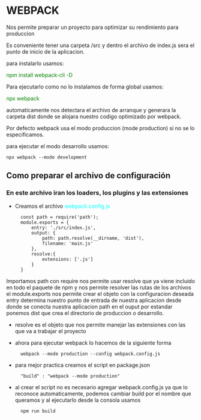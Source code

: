 # WEBPACK
Nos permite preparar un proyecto para optimizar su rendimiento para produccion

Es conveniente tener una carpeta /src
y dentro el archivo de index.js sera el punto de inicio de
la aplicacion.

para instalarlo usamos: 

<span style="color:green">npm install webpack-cli -D</span> 

Para ejecutarlo como no lo instalamos de forma global usamos:

<span style="color:green">npx webpack</span>

automaticamente nos detectara el archivo de arranque y generara la carpeta dist
donde se alojara nuestro codigo optimizado por webpack.

Por defecto webpack usa el modo produccion (mode production) si no se lo especificamos.

para ejecutar el modo desarrollo usamos:

    npx webpack --mode development


## Como preparar el archivo de configuración

### En este archivo iran los loaders, los plugins y las extensiones

* Creamos el archivo  <span style="color:cyan">webpack.config.js</span>

        const path = require('path');
        module.exports = {
            entry: './src/index.js',
            output: {
                path: path.resolve(__dirname, 'dist'),
                filename: 'main.js'
            },
            resolve:{
                extensions: ['.js']
            }
        }

Importamos path con require nos permite usar resolve que ya viene incluido en todo el paquete de npm y nos permite resolver las rutas de los archivos el module.exports nos permite crear el objeto con la configuracion deseada entry determina nuestro punto de entrada de nuestra aplicacion desde donde se conecta nuestra aplicacion path en el ouput por estandar ponemos dist que crea el directorio de produccion o desarrollo.

* resolve es el objeto que nos permite manejar las extensiones con las que va a trabajar el proyecto

* ahora para ejecutar webpack lo hacemos de la siguiente forma

        webpack --mode production --config webpack.config.js

* para mejor practica creamos el script en package.json

        "build" : "webpack --mode production"

* al crear el script no es necesario agregar webpack.config.js ya que lo reconoce automaticamente, podemos cambiar build por el nombre que queramos y al ejecutarlo desde la consola usamos

        npm run build


<span style="color:green"></span>

